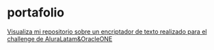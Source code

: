# portafolio

<a href="https://roberthleal96.github.io/Encriptador/">Visualiza mi repositorio sobre un encriptador de texto realizado para el challenge de AluraLatam&OracleONE</a>



